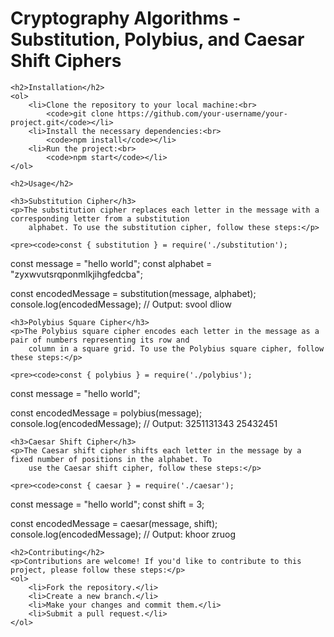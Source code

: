 <!DOCTYPE html>
<html>

<head>
    <title>Cryptography Algorithms</title>
</head>

<body>
    <h1>Cryptography Algorithms - Substitution, Polybius, and Caesar Shift Ciphers</h1>

    <h2>Installation</h2>
    <ol>
        <li>Clone the repository to your local machine:<br>
            <code>git clone https://github.com/your-username/your-project.git</code></li>
        <li>Install the necessary dependencies:<br>
            <code>npm install</code></li>
        <li>Run the project:<br>
            <code>npm start</code></li>
    </ol>

    <h2>Usage</h2>

    <h3>Substitution Cipher</h3>
    <p>The substitution cipher replaces each letter in the message with a corresponding letter from a substitution
        alphabet. To use the substitution cipher, follow these steps:</p>

    <pre><code>const { substitution } = require('./substitution');

const message = "hello world";
const alphabet = "zyxwvutsrqponmlkjihgfedcba";

const encodedMessage = substitution(message, alphabet);
console.log(encodedMessage); // Output: svool dliow
</code></pre>

    <h3>Polybius Square Cipher</h3>
    <p>The Polybius square cipher encodes each letter in the message as a pair of numbers representing its row and
        column in a square grid. To use the Polybius square cipher, follow these steps:</p>

    <pre><code>const { polybius } = require('./polybius');

const message = "hello world";

const encodedMessage = polybius(message);
console.log(encodedMessage); // Output: 3251131343 25432451
</code></pre>

    <h3>Caesar Shift Cipher</h3>
    <p>The Caesar shift cipher shifts each letter in the message by a fixed number of positions in the alphabet. To
        use the Caesar shift cipher, follow these steps:</p>

    <pre><code>const { caesar } = require('./caesar');

const message = "hello world";
const shift = 3;

const encodedMessage = caesar(message, shift);
console.log(encodedMessage); // Output: khoor zruog
</code></pre>

    <h2>Contributing</h2>
    <p>Contributions are welcome! If you'd like to contribute to this project, please follow these steps:</p>
    <ol>
        <li>Fork the repository.</li>
        <li>Create a new branch.</li>
        <li>Make your changes and commit them.</li>
        <li>Submit a pull request.</li>
    </ol>
</body>

</html>
